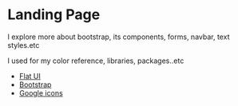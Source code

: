 # Landing Page
I explore more about bootstrap, its components, forms, navbar, text styles.etc


I used for my color reference, libraries, packages..etc
- [Flat UI](https://flatuicolors.com/)
- [Bootstrap](https://getbootstrap.com/docs/4.6/getting-started/introduction/)
- [Google icons](https://fonts.google.com/icons)
